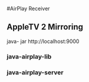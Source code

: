 #AirPlay Receiver
## AppleTV 2 Mirroring

java- jar 
http://localhost:9000

### java-airplay-lib
### java-airplay-server
